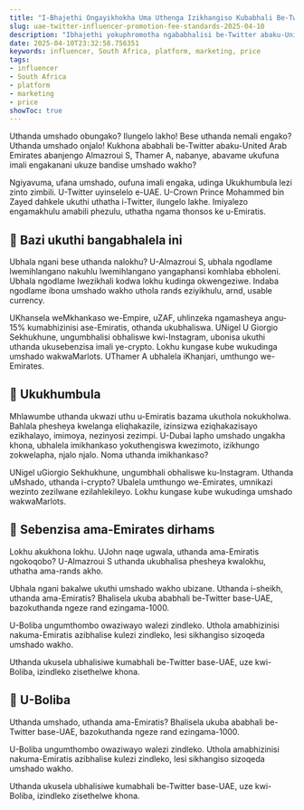 ```yaml
---
title: "I-Bhajethi Ongayikhokha Uma Uthenga Izikhangiso Kubabhali Be-Twitter Abaku-United Arab Emirates"
slug: uae-twitter-influencer-promotion-fee-standards-2025-04-10
description: "Ibhajethi yokuphromotha ngababhalisi be-Twitter abaku-United Arab Emirates."
date: 2025-04-10T23:32:58.756351
keywords: influencer, South Africa, platform, marketing, price
tags:
- influencer
- South Africa
- platform
- marketing
- price
showToc: true
---
```


Uthanda umshado obungako? Ilungelo lakho! Bese uthanda nemali engako? Uthanda umshado onjalo! Kukhona ababhali be-Twitter abaku-United Arab Emirates abanjengo  Almazroui S, Thamer A, nabanye, abavame ukufuna imali engakanani ukuze bandise umshado wakho?

Ngiyavuma, ufana umshado, oufuna imali engaka, udinga Ukukhumbula lezi zinto zimbili. U-Twitter uyinselelo e-UAE. U-Crown Prince Mohammed bin Zayed dahkele ukuthi uthatha i-Twitter, ilungelo lakhe. Imiyalezo engamakhulu amabili phezulu, uthatha ngama thonsos ke u-Emiratis.


## 📢 Bazi ukuthi bangabhalela ini

Ubhala ngani bese uthanda nalokhu? U-Almazroui S, ubhala ngodlame lwemihlangano nakuhlu lwemihlangano yangaphansi komhlaba ebholeni. Ubhala ngodlame lwezikhali kodwa lokhu kudinga okwengeziwe. Indaba ngodlame ibona umshado wakho uthola rands eziyikhulu, arnd, usable currency.

UKhansela weMkhankaso we-Empire, uZAF, uhlinzeka ngamasheya angu-15% kumabhizinisi ase-Emiratis, othanda ukubhaliswa. UNigel U Giorgio Sekhukhune, ungumbhalisi obhaliswe kwi-Instagram, ubonisa ukuthi uthanda ukusebenzisa imali ye-crypto. Lokhu kungase kube wukudinga umshado wakwaMarlots. UThamer A ubhalela iKhanjari, umthungo we-Emirates.

## 📢 Ukukhumbula

Mhlawumbe uthanda ukwazi uthu u-Emiratis bazama ukuthola nokukholwa. Bahlala phesheya kwelanga eliqhakazile, izinsizwa eziqhakazisayo ezikhalayo, imimoya, nezinyosi zezimpi. U-Dubai lapho umshado ungakha khona, ubhalela imikhankaso yokuthengiswa kwezimoto, izikhungo zokwelapha, njalo njalo. Noma uthanda imikhankaso?

UNigel uGiorgio Sekhukhune, ungumbhali obhaliswe ku-Instagram. Uthanda uMshado, uthanda i-crypto? Ubalela umthungo we-Emirates, umnikazi wezinto zezilwane ezilahlekileyo. Lokhu kungase kube wukudinga umshado wakwaMarlots.

## 📢 Sebenzisa ama-Emirates dirhams

Lokhu akukhona lokhu. UJohn naqe ugwala, uthanda ama-Emiratis ngokoqobo? U-Almazroui S uthanda ukubhalisa phesheya kwalokhu, uthatha ama-rands akho.

Ubhala ngani bakalwe ukuthi umshado wakho ubizane. Uthanda i-sheikh, uthanda ama-Emiratis? Bhalisela ukuba ababhali be-Twitter base-UAE, bazokuthanda ngeze rand ezingama-1000.

U-Boliba ungumthombo owaziwayo walezi zindleko. Uthola amabhizinisi nakuma-Emiratis azibhalise kulezi zindleko, lesi sikhangiso sizoqeda umshado wakho. 

Uthanda ukusela ubhalisiwe kumabhali be-Twitter base-UAE, uze kwi-Boliba, izindleko zisethelwe khona.

## 📢 U-Boliba

Uthanda umshado, uthanda ama-Emiratis? Bhalisela ukuba ababhali be-Twitter base-UAE, bazokuthanda ngeze rand ezingama-1000.

U-Boliba ungumthombo owaziwayo walezi zindleko. Uthola amabhizinisi nakuma-Emiratis azibhalise kulezi zindleko, lesi sikhangiso sizoqeda umshado wakho. 

Uthanda ukusela ubhalisiwe kumabhali be-Twitter base-UAE, uze kwi-Boliba, izindleko zisethelwe khona.
